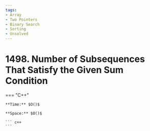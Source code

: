 ```yaml
---
tags:
- Array
- Two Pointers
- Binary Search
- Sorting
- Unsolved
---
```



# 1498. Number of Subsequences That Satisfy the Given Sum Condition

=== "C++"

    **Time:** $O()$

    **Space:** $O()$

    ``` c++
    ```
